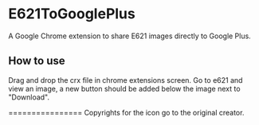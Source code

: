 # E621ToGooglePlus
A Google Chrome extension to share E621 images directly to Google Plus.

## How to use
Drag and drop the crx file in chrome extensions screen.
Go to e621 and view an image, a new button should be added below the image next to "Download".


================
Copyrights for the icon go to the original creator.